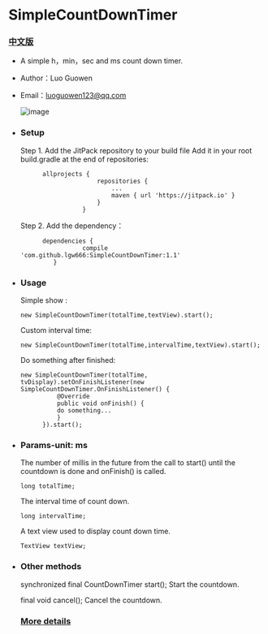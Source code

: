 # SimpleCountDownTimer

  ### [中文版]( https://github.com/lgw666/SimpleCountDownTimer/blob/master/README-CN.md)

 * A simple h，min，sec and ms count down timer.
 * Author：Luo Guowen 
 * Email：luoguowen123@qq.com
 
  
      ![image](https://github.com/lgw666/SimpleCountDownTimerDemo/blob/master/SimpleCountDownTimerDemo.gif)
 
 * ### Setup

   Step 1. Add the JitPack repository to your build file Add it in your root build.gradle at the end of repositories:
            
             allprojects {
                    		repositories {
                    			...
                    			maven { url 'https://jitpack.io' }
                    		}
                    	}
                    	
   Step 2. Add the dependency：
   
             dependencies {
             	        compile 'com.github.lgw666:SimpleCountDownTimer:1.1'
             	}
 * ### Usage

   Simple show :

   `new SimpleCountDownTimer(totalTime,textView).start();`

   Custom interval time:

   `new SimpleCountDownTimer(totalTime,intervalTime,textView).start();`

   Do something after finished:
   ```
   new SimpleCountDownTimer(totalTime, tvDisplay).setOnFinishListener(new SimpleCountDownTimer.OnFinishListener() {
             @Override
             public void onFinish() {
             do something...
             }
         }).start();
   ```
   
 * ### Params-unit: ms
 
   The number of millis in the future from the call to start() until the countdown is done and onFinish() is called.
 
   ```
   long totalTime;
   ```
   
   The interval time of count down.
   
   ```
   long intervalTime;
   ```
  
   A text view used to display count down time.
   
   ```
   TextView textView;
   ```
      
 * ### Other methods
 
   synchronized final CountDownTimer start(); Start the countdown.

   final void cancel(); Cancel the countdown.
   
   ### [More details](https://developer.android.google.cn/reference/android/os/CountDownTimer.html)

 
         
